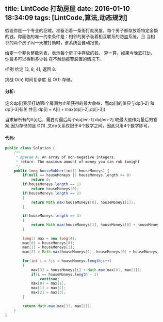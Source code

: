 title: LintCode 打劫房屋
date: 2016-01-10 18:34:09
tags: [LintCode,算法,动态规划]
---

假设你是一个专业的窃贼，准备沿着一条街打劫房屋。每个房子都存放着特定金额的钱。你面临的唯一约束条件是：相邻的房子装着相互联系的防盗系统，且 当相邻的两个房子同一天被打劫时，该系统会自动报警。

给定一个非负整数列表，表示每个房子中存放的钱， 算一算，如果今晚去打劫，你最多可以得到多少钱 在不触动报警装置的情况下。

样例
给定 [3, 8, 4], 返回 8.

挑战
O(n) 时间复杂度 且 O(1) 存储。

#### 分析:
定义dp[i]表示打劫第i个房间为止所获得的最大收益，而dp[i]的值只与dp[i-2] 和dp[i-3]有关 并且 dp[i] = A[i] + max(dp[i-2],dp[i-3])

当求解所有的A[i]后，需要对最后两个dp[len-1] dp[len-2] 取最大值作为最后的答案,因为存储的且 O(1) ,又dp关系仅限于4个数字之间，因此只用4个数字即可。

#### 代码:

```java
public class Solution {
    /**
     * @param A: An array of non-negative integers.
     * return: The maximum amount of money you can rob tonight
     */
    public long houseRobber(int[] houseMoneys) {
		if(null == houseMoneys || houseMoneys.length <= 0)
			return 0;
		if(houseMoneys.length == 1)
			return houseMoneys[0];
		if(houseMoneys.length == 2)
		{
			return Math.max(houseMoneys[0], houseMoneys[1]);
		}
		
		if(houseMoneys.length == 3)
		{
			return Math.max(houseMoneys[1], houseMoneys[0] + houseMoneys[2]);
		}
		
		long[] max = new long[4];
		max[0] = houseMoneys[0];
		max[1] = houseMoneys[1];
		max[2] = Math.max(houseMoneys[1], houseMoneys[0] + houseMoneys[2]);
		
		for(int i = 3;i < houseMoneys.length;i++)
		{
			max[3] = houseMoneys[i] + Math.max(max[0], max[1]);
			if(i == houseMoneys.length - 1)
				continue;
			max[0] = max[1];
			max[1] = max[2];
			max[2] = max[3];
		}
		
		return Math.max(max[3], max[2]);
	}
}

```
